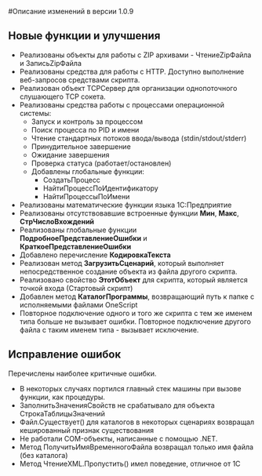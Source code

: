 #Описание изменений в версии 1.0.9

## Новые функции и улучшения

* Реализованы объекты для работы с ZIP архивами - ЧтениеZipФайла и ЗаписьZipФайла
* Реализованы средства для работы с HTTP. Доступно выполнение веб-запросов средствами скрипта.
* Реализован объект TCPСервер для организации однопоточного слушающего TCP сокета.
* Реализованы средства работы с процессами операционной системы:
	* Запуск и контроль за процессом	
	* Поиск процесса по PID и имени
	* Чтение стандартных потоков ввода/вывода (stdin/stdout/stderr)
	* Принудительное завершение
	* Ожидание завершения
	* Проверка статуса (работает/остановлен)
	* Добавлены глобальные функции:
		* СоздатьПроцесс
		* НайтиПроцессПоИдентификатору
		* НайтиПроцессыПоИмени
* Реализованы математические функции языка 1С:Предприятие
* Реализованы отсутствовавшие встроенные функции **Мин**, **Макс**, **СтрЧислоВхождений**
* Реализованы глобальные функции **ПодробноеПредставлениеОшибки** и **КраткоеПредставлениеОшибки**
* Добавлено перечисление **КодировкаТекста**
* Реализован метод **ЗагрузитьСценарий**, который выполняет непосредственное создание объекта из файла другого скрипта.
* Реализовано свойство **ЭтотОбъект** для скрипта, который является точкой входа (Стартовый скрипт)
* Добавлен метод **КаталогПрограммы**, возвращающий путь к папке с исполняемыми файлами OneScript
* Повторное подключение одного и того же скрипта с тем же именем типа больше не вызывает ошибки. Повторное подключение другого файла с таким именем типа - вызывает исключение.

## Исправление ошибок
Перечислены наиболее критичные ошибки.

* В некоторых случаях портился главный стек машины при вызове функции, как процедуры.
* ЗаполнитьЗначенияСвойств не срабатывало для объекта СтрокаТаблицыЗначений
* Файл.Существует() для каталогов в некоторых сценариях возвращал кешированный признак существования
* Не работали COM-объекты, написанные с помощью .NET.
* Метод ПолучитьИмяВременногоФайла возвращал только имя файла (без каталога)
* Метод ЧтениеXML.Пропустить() имел поведение, отличное от 1С